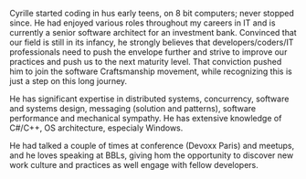 
Cyrille started coding in hus early teens, on 8 bit computers; never stopped since. He had enjoyed various roles throughout my careers in IT and is currently a senior software architect for an investment bank. Convinced that our field is still in its infancy, he strongly believes that developers/coders/IT professionals need to push the envelope further and strive to improve our practices and push us to the next maturity level. That conviction pushed him to join the software Craftsmanship movement, while recognizing this is just a step on this long journey.

He has significant expertise in distributed systems, concurrency, software and systems design, messaging (solution and patterns), software performance and mechanical sympathy. He has extensive knowledge of C#/C++, OS architecture, especialy Windows.

He had talked a couple of times at conference (Devoxx Paris) and meetups, and he loves speaking at BBLs, giving hom the opportunity to discover new work culture and practices as well engage with fellow developers.
